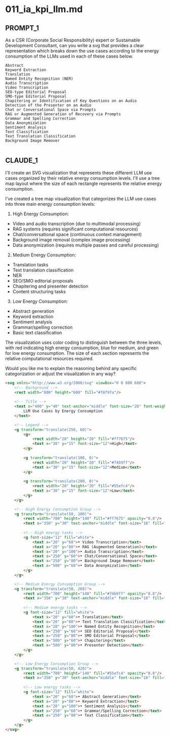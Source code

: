 
# 011_ia_kpi_llm.md


## PROMPT_1


As a CSR (Corporate Social Responsibility) expert or Sustainable Development Consultant, can you write a svg that provides a clear representation which breaks down the use cases according to the energy consumption of the LLMs used in each of these cases below. 

```text
Abstract
Keyword Extraction
Translation
Named Entity Recognition (NER)
Audio Transcription
Video Transcription
SEO-type Editorial Proposal
SMO-type Editorial Proposal
Chapitering or Identification of Key Questions on an Audio
Detection of the Presenter on an Audio
Chat or Conversational Space via Prompts
RAG or Augmented Generation of Recovery via Prompts
Grammar and Spelling Correction
Data Anonymization
Sentiment Analysis
Text Classification
Text Translation Classification
Background Image Remover


```

## CLAUDE_1


I'll create an SVG visualization that represents these different LLM use cases organized by their relative energy consumption levels. I'll use a tree map layout where the size of each rectangle represents the relative energy consumption.



I've created a tree map visualization that categorizes the LLM use cases into three main energy consumption levels:

1. High Energy Consumption:
- Video and audio transcription (due to multimodal processing)
- RAG systems (requires significant computational resources)
- Chat/conversational space (continuous context management)
- Background image removal (complex image processing)
- Data anonymization (requires multiple passes and careful processing)

2. Medium Energy Consumption:
- Translation tasks
- Text translation classification
- NER
- SEO/SMO editorial proposals
- Chapitering and presenter detection
- Content structuring tasks

3. Low Energy Consumption:
- Abstract generation
- Keyword extraction
- Sentiment analysis
- Grammar/spelling correction
- Basic text classification

The visualization uses color coding to distinguish between the three levels, with red indicating high energy consumption, blue for medium, and green for low energy consumption. The size of each section represents the relative computational resources required.

Would you like me to explain the reasoning behind any specific categorization or adjust the visualization in any way?






```html
<svg xmlns="http://www.w3.org/2000/svg" viewBox="0 0 800 600">
    <!-- Background -->
    <rect width="800" height="600" fill="#f8f9fa"/>
    
    <!-- Title -->
    <text x="400" y="40" text-anchor="middle" font-size="20" font-weight="bold" fill="#2c3e50">
        LLM Use Cases by Energy Consumption
    </text>

    <!-- Legend -->
    <g transform="translate(250, 60)">
        <g>
            <rect width="20" height="20" fill="#ff7675"/>
            <text x="30" y="15" font-size="12">High</text>
        </g>
        
        <g transform="translate(100, 0)">
            <rect width="20" height="20" fill="#74b9ff"/>
            <text x="30" y="15" font-size="12">Medium</text>
        </g>
        
        <g transform="translate(200, 0)">
            <rect width="20" height="20" fill="#55efc4"/>
            <text x="30" y="15" font-size="12">Low</text>
        </g>
    </g>

    <!-- High Energy Consumption Group -->
    <g transform="translate(50, 100)">
        <rect width="700" height="140" fill="#ff7675" opacity="0.8"/>
        <text x="350" y="30" text-anchor="middle" font-size="16" fill="white">High Energy Consumption</text>
        
        <!-- High energy tasks -->
        <g font-size="12" fill="white">
            <text x="20" y="60">• Video Transcription</text>
            <text x="20" y="80">• RAG (Augmented Generation)</text>
            <text x="20" y="100">• Audio Transcription</text>
            <text x="250" y="60">• Chat/Conversational Space</text>
            <text x="250" y="80">• Background Image Remover</text>
            <text x="500" y="60">• Data Anonymization</text>
        </g>
    </g>

    <!-- Medium Energy Consumption Group -->
    <g transform="translate(50, 260)">
        <rect width="700" height="140" fill="#74b9ff" opacity="0.8"/>
        <text x="350" y="30" text-anchor="middle" font-size="16" fill="white">Medium Energy Consumption</text>
        
        <!-- Medium energy tasks -->
        <g font-size="12" fill="white">
            <text x="20" y="60">• Translation</text>
            <text x="20" y="80">• Text Translation Classification</text>
            <text x="20" y="100">• Named Entity Recognition</text>
            <text x="250" y="60">• SEO Editorial Proposal</text>
            <text x="250" y="80">• SMO Editorial Proposal</text>
            <text x="500" y="60">• Chapitering</text>
            <text x="500" y="80">• Presenter Detection</text>
        </g>
    </g>

    <!-- Low Energy Consumption Group -->
    <g transform="translate(50, 420)">
        <rect width="700" height="140" fill="#55efc4" opacity="0.8"/>
        <text x="350" y="30" text-anchor="middle" font-size="16" fill="white">Low Energy Consumption</text>
        
        <!-- Low energy tasks -->
        <g font-size="12" fill="white">
            <text x="20" y="60">• Abstract Generation</text>
            <text x="20" y="80">• Keyword Extraction</text>
            <text x="20" y="100">• Sentiment Analysis</text>
            <text x="250" y="60">• Grammar/Spelling Correction</text>
            <text x="250" y="80">• Text Classification</text>
        </g>
    </g>
</svg>
```


```